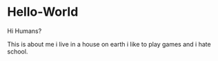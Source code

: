 # Hello-World


Hi Humans?


This is about me i live in a house on earth i like to play games and i hate school.
